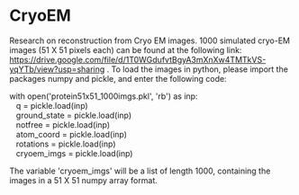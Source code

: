 # CryoEM
Research on reconstruction from Cryo EM images. 1000 simulated cryo-EM images (51 X 51 pixels each) can be found at the following link:
https://drive.google.com/file/d/1T0WGdufvtBgyA3mXnXw4TMTkVS-yqYTb/view?usp=sharing .
To load the images in python, please import the packages numpy and pickle, and enter the following code:

with open('protein51x51_1000imgs.pkl', 'rb') as inp:\
&nbsp;&nbsp; q = pickle.load(inp)\
&nbsp;&nbsp; ground_state = pickle.load(inp)\
&nbsp;&nbsp; notfree = pickle.load(inp)\
&nbsp;&nbsp; atom_coord = pickle.load(inp)\
&nbsp;&nbsp; rotations = pickle.load(inp)\
&nbsp;&nbsp; cryoem_imgs = pickle.load(inp)
    
The variable 'cryoem_imgs' will be a list of length 1000, containing the images in a 51 X 51 numpy array format.
